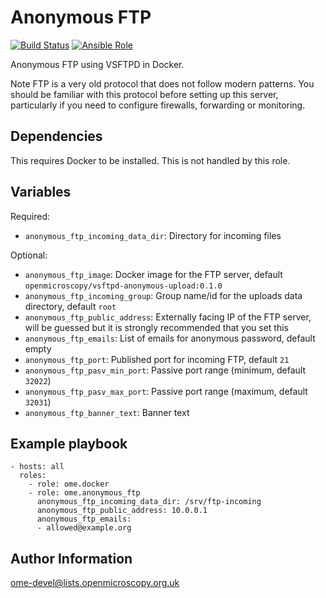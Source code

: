 Anonymous FTP
=============

[![Build Status](https://travis-ci.org/ome/ansible-role-anonymous-ftp.svg)](https://travis-ci.org/ome/ansible-role-anonymous-ftp)
[![Ansible Role](https://img.shields.io/ansible/role/41954.svg)](https://galaxy.ansible.com/ome/anonymous_ftp/)


Anonymous FTP using VSFTPD in Docker.

Note FTP is a very old protocol that does not follow modern patterns.
You should be familiar with this protocol before setting up this server, particularly if you need to configure firewalls, forwarding or monitoring.


Dependencies
------------

This requires Docker to be installed.
This is not handled by this role.


Variables
---------

Required:
- `anonymous_ftp_incoming_data_dir`: Directory for incoming files

Optional:
- `anonymous_ftp_image`: Docker image for the FTP server, default `openmicroscopy/vsftpd-anonymous-upload:0.1.0`
- `anonymous_ftp_incoming_group`: Group name/id for the uploads data directory, default `root`
- `anonymous_ftp_public_address`: Externally facing IP of the FTP server, will be guessed but it is strongly recommended that you set this
- `anonymous_ftp_emails`: List of emails for anonymous password, default empty
- `anonymous_ftp_port`: Published port for incoming FTP, default `21`
- `anonymous_ftp_pasv_min_port`: Passive port range (minimum, default `32022`)
- `anonymous_ftp_pasv_max_port`: Passive port range (maximum, default `32031`)
- `anonymous_ftp_banner_text`: Banner text


Example playbook
----------------
    - hosts: all
      roles:
        - role: ome.docker
        - role: ome.anonymous_ftp
          anonymous_ftp_incoming_data_dir: /srv/ftp-incoming
          anonymous_ftp_public_address: 10.0.0.1
          anonymous_ftp_emails:
          - allowed@example.org


Author Information
------------------

ome-devel@lists.openmicroscopy.org.uk
